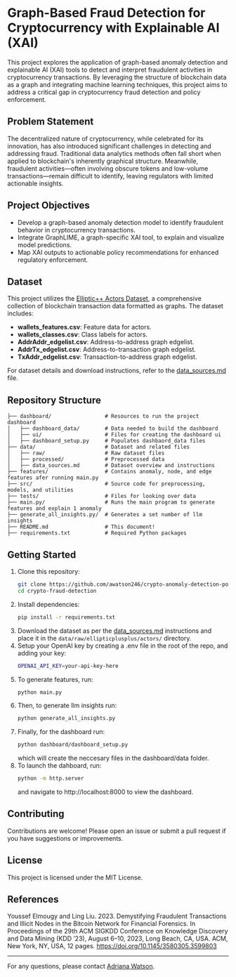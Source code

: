 # Graph-Based Fraud Detection for Cryptocurrency with Explainable AI (XAI)

This project explores the application of graph-based anomaly detection and explainable AI (XAI) tools to detect and interpret fraudulent activities in cryptocurrency transactions. By leveraging the structure of blockchain data as a graph and integrating machine learning techniques, this project aims to address a critical gap in cryptocurrency fraud detection and policy enforcement.

## Problem Statement
The decentralized nature of cryptocurrency, while celebrated for its innovation, has also introduced significant challenges in detecting and addressing fraud. Traditional data analytics methods often fall short when applied to blockchain's inherently graphical structure. Meanwhile, fraudulent activities—often involving obscure tokens and low-volume transactions—remain difficult to identify, leaving regulators with limited actionable insights.

## Project Objectives
- Develop a graph-based anomaly detection model to identify fraudulent behavior in cryptocurrency transactions.
- Integrate GraphLIME, a graph-specific XAI tool, to explain and visualize model predictions.
- Map XAI outputs to actionable policy recommendations for enhanced regulatory enforcement.

## Dataset
This project utilizes the [Elliptic++ Actors Dataset](https://github.com/git-disl/EllipticPlusPlus/tree/main), a comprehensive collection of blockchain transaction data formatted as graphs. The dataset includes:
- **wallets_features.csv**: Feature data for actors.
- **wallets_classes.csv**: Class labels for actors.
- **AddrAddr_edgelist.csv**: Address-to-address graph edgelist.
- **AddrTx_edgelist.csv**: Address-to-transaction graph edgelist.
- **TxAddr_edgelist.csv**: Transaction-to-address graph edgelist.

For dataset details and download instructions, refer to the [data_sources.md](data/data_sources.md) file.


## Repository Structure
```
├── dashboard/                 # Resources to run the project dashboard
│   ├── dashboard_data/        # Data needed to build the dashboard
│   ├── ui/                    # Files for creating the dashboard ui
│   ├── dashboard_setup.py     # Populates dashbaord_data files
├── data/                      # Dataset and related files
│   ├── raw/                   # Raw dataset files
│   ├── processed/             # Preprocessed data
│   ├── data_sources.md        # Dataset overview and instructions
├── features/                  # Contains anomaly, node, and edge features afer running main.py
├── src/                       # Source code for preprocessing, models, and utilities
├── tests/                     # Files for looking over data
├── main.py/                   # Runs the main program to generate features and explain 1 anomaly
├── generate_all_insights.py/  # Generates a set number of llm insights
├── README.md                  # This document!
├── requirements.txt           # Required Python packages
```

## Getting Started
1. Clone this repository:
   ```bash
   git clone https://github.com/awatson246/crypto-anomaly-detection-policy.git
   cd crypto-fraud-detection
   ```
2. Install dependencies:
   ```bash
   pip install -r requirements.txt
   ```
3. Download the dataset as per the [data_sources.md](data/data_sources.md) instructions and place it in the `data/raw/ellipticplusplus/actors/` directory.
4. Setup your OpenAI key by creating a .env file in the root of the repo, and adding your key:
   ```bash
   OPENAI_API_KEY=your-api-key-here
   ```
5. To generate features, run:
   ```bash
   python main.py
   ```
6. Then, to generate llm insights run:
   ```bash
   python generate_all_insights.py
   ```
7. Finally, for the dashboard run:
   ```bash
   python dashboard/dashboard_setup.py
   ```
   which will create the neccesary files in the dashboard/data folder. 
8. To launch the dahboard, run: 
   ```bash
   python -m http.server
   ```
   and navigate to http://localhost:8000 to view the dashboard. 


## Contributing
Contributions are welcome! Please open an issue or submit a pull request if you have suggestions or improvements.

## License
This project is licensed under the MIT License.

## References
Youssef Elmougy and Ling Liu. 2023. Demystifying Fraudulent Transactions and Illicit Nodes in the Bitcoin Network for Financial Forensics. In Proceedings of the 29th ACM SIGKDD Conference on Knowledge Discovery and Data Mining (KDD ’23), August 6–10, 2023, Long Beach, CA, USA. ACM, New York, NY, USA, 12 pages. https://doi.org/10.1145/3580305.3599803

---

For any questions, please contact [Adriana Watson](mailto:watso213@purdue.edu).

